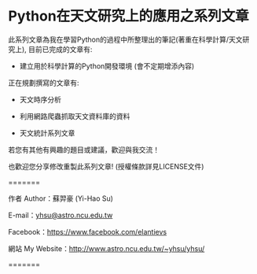 Python在天文研究上的應用之系列文章
==================================

此系列文章為我在學習Python的過程中所整理出的筆記(著重在科學計算/天文研究上), 目前已完成的文章有:

- 建立用於科學計算的Python開發環境 (會不定期增添內容)

正在規劃撰寫的文章有:

- 天文時序分析

- 利用網路爬蟲抓取天文資料庫的資料

- 天文統計系列文章

若您有其他有興趣的題目或建議，歡迎與我交流！

也歡迎您分享修改重製此系列文章! (授權條款詳見LICENSE文件)

=======

作者 Author：蘇羿豪 (Yi-Hao Su)

E-mail：yhsu@astro.ncu.edu.tw

Facebook：https://www.facebook.com/elantievs

網站 My Website：http://www.astro.ncu.edu.tw/~yhsu/yhsu/

=======
